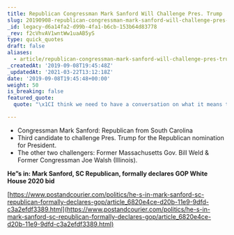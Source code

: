 ```yaml
---
title: Republican Congressman Mark Sanford Will Challenge Pres. Trump
slug: 20190908-republican-congressman-mark-sanford-will-challenge-pres-trump
_id: legacy-d6a14fa2-d99b-4fa1-b6cb-153b64d83778
_rev: f2cVhvAV1wntWw1uaAB5yS
type: quick_quotes
draft: false
aliases:
  - article/republican-congressman-mark-sanford-will-challenge-pres-trump/
_createdAt: '2019-09-08T19:45:48Z'
_updatedAt: '2021-03-22T13:12:18Z'
date: '2019-09-08T19:45:48+00:00'
weight: 50
is_breaking: false
featured_quote:
  quote: "\x1CI think we need to have a conversation on what it means to be a Republican."

---
```

* Congressman Mark Sanford: Republican from South Carolina
* Third candidate to challenge Pres. Trump for the Republican nomination for President.
* The other two challengers: Former Massachusetts Gov. Bill Weld & Former Congressman Joe Walsh (Illinois).

**He”s in: Mark Sanford, SC Republican, formally declares GOP White House 2020 bid**

[https://www.postandcourier.com/politics/he-s-in-mark-sanford-sc-republican-formally-declares-gop/article_6820e4ce-d20b-11e9-9dfd-c3a2efdf3389.html](https://www.postandcourier.com/politics/he-s-in-mark-sanford-sc-republican-formally-declares-gop/article_6820e4ce-d20b-11e9-9dfd-c3a2efdf3389.html)